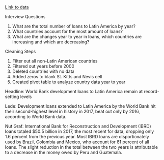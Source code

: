 [Link to data](https://github.com/LucasWRobinson/digitalframeworks-spring2019/blob/master/WB%20IRBD%20Datasheet%20(3).xls)

Interview Questions
1. What are the total number of loans to Latin America by year? 
2. What countries account for the most amount of loans? 
3. What are the changes year to year in loans, which countries are increasing and which are decreasing? 

Cleaning Steps 
1. Filter out all non-Latin American countries 
2. Filtered out years before 2000 
3. Deleted countries with no data 
4. Added zeros to blank St. Kitts and Nevis cell 
5. Created pivot table to analyze country data year to year 

Headline: World Bank development loans to Latin America remain at record-setting levels

Lede: Development loans extended to Latin America by the World Bank hit their second-highest level in history in 2017, beat out only by 2016, according to World Bank data. 

Nut Graf: International Bank for Reconstruction and Development (IBRD) loans totaled $50.5 billion in 2017, the most recent for data, dropping only 1.6 percent from the previous year. Most IBRD loans are disportionately used by Brazil, Colombia and Mexico, who account for 81 percent of all loans. The slight reduction in the total between the two years is attributable to a decrease in the money owed by Peru and Guatemala. 
